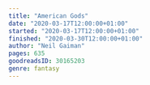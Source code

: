 ```yaml
---
title: "American Gods"
date: "2020-03-17T12:00:00+01:00"
started: "2020-03-17T12:00:00+01:00"
finished: "2020-03-30T12:00:00+01:00"
author: "Neil Gaiman"
pages: 635
goodreadsID: 30165203
genre: fantasy
---
```

